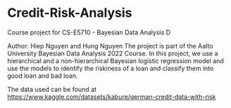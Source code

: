 # Credit-Risk-Analysis
Course project for CS-E5710 - Bayesian Data Analysis D

Author: Hiep Nguyen and Hung Nguyen
The project is part of the Aalto University Bayesian Data Analysis 2022 Course. In this project, we use a hierarchical and a non-hierarchical Bayesian logistic regression model and use the models to identify the riskiness of a loan and classify them into good loan and bad loan. 

The data used can be found at https://www.kaggle.com/datasets/kabure/german-credit-data-with-risk